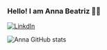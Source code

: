 ### Hello! I am Anna Beatriz 👩‍🚀
[![LinkdIn](https://img.shields.io/badge/LinkedIn-0077B5?style=for-the-badge&logo=linkedin&logoColor=white)](https://linkedin.com/in/anna-beatriz-de-melo-leonardo-0969767a/)

![Anna GitHub stats](https://github-readme-stats.vercel.app/api?username=annabeatriz99&theme=transparent&show_icons=true)

